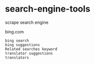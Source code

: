 # search-engine-tools
scrape search engine

bing.com
</br>
```
bing search
bing suggestions
Related searches keyword
translator suggestions
translators
```
